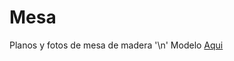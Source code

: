 # Mesa
Planos y fotos de mesa de madera '\n'
Modelo [Aqui](https://hotmail51114.autodesk360.com/g/shares/SH35dfcQT936092f0e43384e20a9d1b09371)
